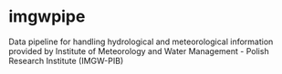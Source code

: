 # imgwpipe
Data pipeline for handling hydrological and meteorological information provided by Institute of Meteorology and Water Management - Polish Research Institute (IMGW-PIB)
